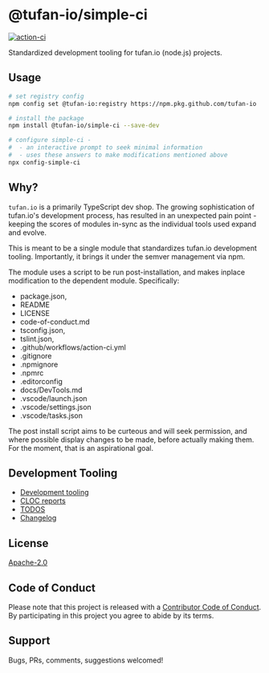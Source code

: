 # @tufan-io/simple-ci

[![action-ci](https://github.com/tufan-io/simple-ci/workflows/action-ci/badge.svg)](https://github.com/tufan-io/simple-ci/actions)

Standardized development tooling for tufan.io (node.js) projects.

## Usage

```bash
# set registry config
npm config set @tufan-io:registry https://npm.pkg.github.com/tufan-io

# install the package
npm install @tufan-io/simple-ci --save-dev

# configure simple-ci -
#  - an interactive prompt to seek minimal information
#  - uses these answers to make modifications mentioned above
npx config-simple-ci
```

## Why?
`tufan.io` is a primarily TypeScript dev shop.
The growing sophistication of tufan.io's development process, has resulted in an
unexpected pain point - keeping the scores of modules in-sync as the individual
tools used expand and evolve.

This is meant to be a single module that standardizes tufan.io development tooling.
Importantly, it brings it under the semver management via npm.

The module uses a script to be run post-installation, and makes inplace modification
to the dependent module. Specifically:

- package.json,
- README
- LICENSE
- code-of-conduct.md
- tsconfig.json,
- tslint.json,
- .github/workflows/action-ci.yml
- .gitignore
- .npmignore
- .npmrc
- .editorconfig
- docs/DevTools.md
- .vscode/launch.json
- .vscode/settings.json
- .vscode/tasks.json

The post install script aims to be curteous and will seek permission, and where
possible display changes to be made, before actually making them. For the moment,
that is an aspirational goal.

## Development Tooling
- [Development tooling](./docs/DevTools.md)
- [CLOC reports](./docs/cloc.md)
- [TODOS](./docs/TODOs)
- [Changelog](./CHANGELOG.md)

## License
[Apache-2.0](./LICENSE.md)

## Code of Conduct
Please note that this project is released with a [Contributor Code of Conduct](code-of-conduct.md). By participating in this project you agree to abide by its terms.

## Support
Bugs, PRs, comments, suggestions welcomed!

